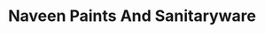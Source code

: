 ---
title: "Naveen Paints And Sanitaryware"
url: /trivandrum/naveen-paints-and-sanitaryware/
shop: Badezimmer
---